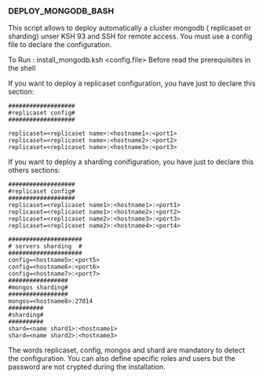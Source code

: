 ### DEPLOY_MONGODB_BASH  

This script allows to deploy automatically a cluster mongodb ( replicaset or sharding) unser KSH 93 and SSH for remote access.
You must use a config file to declare the configuration.

To Run :  install_mongodb.ksh <config.file>
Before read the prerequisites in the shell


If you want to deploy a replicaset configuration, you have just to declare this section:

	###################
	#replicaset config#
	###################

	replicaset=<replicaset name>:<hostname1>:<port1>
	replicaset=<replicaset name>:<hostname2>:<port2>
	replicaset=<replicaset name>:<hostname3>:<port3>

If you want to deploy a sharding conifiguration, you have just to declare this others sections:

	###################
	#replicaset config#
	###################
	replicaset=<replicaset name1>:<hostname1>:<port1>
	replicaset=<replicaset name1>:<hostname2>:<port2>
	replicaset=<replicaset name2>:<hostname3>:<port3>
	replicaset=<replicaset name2>:<hostname4>:<port4>

	#####################
	# servers sharding  #
	#####################
	config=<hostname5>:<port5>
	config=<hostname6>:<port6>
	config=<hostname7>:<port7>
	#################
	#mongos sharding#
	#################
	mongos=<hostname8>:27014
	##########
	#sharding#
	##########
	shard=<name shard1>:<hostname1>
	shard=<name shard2>:<hostname3>

The words replicaset, config, mongos and shard are mandatory to detect the configuration.  You can also define specific roles and users  but the password are not crypted during the installation.


